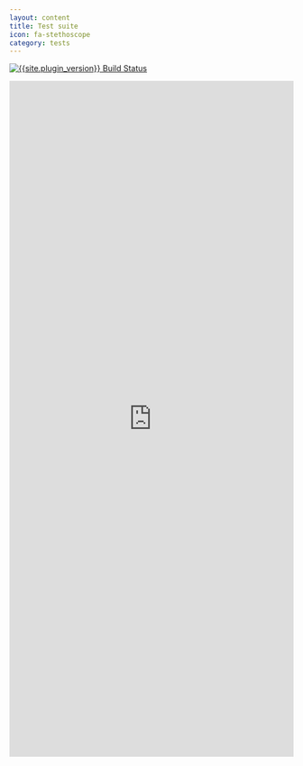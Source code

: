 ```yaml
---
layout: content
title: Test suite
icon: fa-stethoscope
category: tests
---
```


[![{{site.plugin_version}} Build Status](https://travis-ci.org/hilios/jQuery.countdown.svg?branch=v{{site.plugin_version}})](https://travis-ci.org/hilios/jQuery.countdown)

<iframe width="100%" height="1200" src="http://jsfiddle.net/KMt3d/2/embedded/result" allowfullscreen="allowfullscreen" frameborder="0"></iframe>
